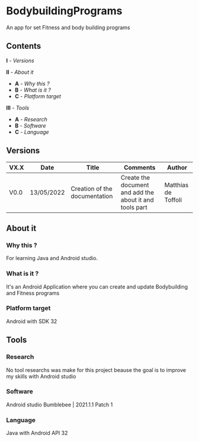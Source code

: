 # BodybuildingPrograms

An app for set Fitness and body building programs 

## Contents
**I** *- Versions*

**II** *- About it*
* **A** *- Why this ?*
* **B** *- What is it ?*
* **C** *- Platform target*

**III** *- Tools*
* **A** *- Research*
* **B** *- Software*
* **C** *- Language*
	
## Versions
| VX.X | Date       | Title  													  | Comments																	 								     | Author              |
| ---- | ---------- | ----------------------------------------------------------- | ---------------------------------------------------------------------------------------------------------------- | ------------------- |
| V0.0 | 13/05/2022 | Creation of the documentation 							  | Create the document and add the about it and tools part															 | Matthias de Toffoli |


## About it
### Why this ?
For learning Java and Android studio.
### What is it ?
It's an Android Application where you can create and update Bodybuilding and Fitness programs
### Platform target
Android with SDK 32

## Tools
### Research
No tool researchs was make for this project beause the goal is to improve my skills with Android studio
### Software
Android studio Bumblebee | 2021.1.1 Patch 1
### Language
Java with Android API 32
